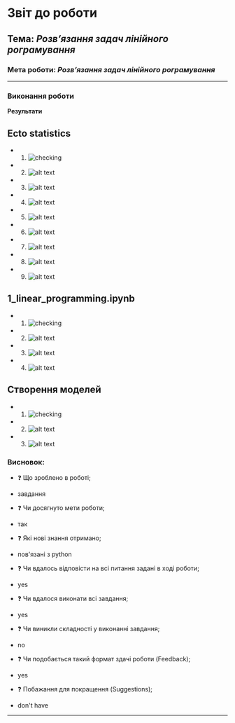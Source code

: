 # Звіт до роботи

## Тема: _Розвʼязання задач лінійного рограмування_

### Мета роботи: _Розвʼязання задач лінійного рограмування_

---

### Виконання роботи

**Результати**

## Ecto statistics

- 1.  ![checking](/workspaces/mat.met.DO/lab2/pictures/1.png)

- 2.  ![alt text](/workspaces/mat.met.DO/lab2/pictures/2.png)

- 3.  ![alt text](/workspaces/mat.met.DO/lab2/pictures/3.png)

- 4.  ![alt text](/workspaces/mat.met.DO/lab2/pictures/4.png)

- 5.  ![alt text](/workspaces/mat.met.DO/lab2/pictures/5.png)

- 6.  ![alt text](/workspaces/mat.met.DO/lab2/pictures/6.png)

- 7.  ![alt text](/workspaces/mat.met.DO/lab2/pictures/7.png)

- 8.  ![alt text](/workspaces/mat.met.DO/lab2/pictures/8.png)

- 9.  ![alt text](/workspaces/mat.met.DO/lab2/pictures/9.png)

## 1_linear_programming.ipynb


- 1.  ![checking](/workspaces/mat.met.DO/lab2/pictures/10.png)

- 2.  ![alt text](/workspaces/mat.met.DO/lab2/pictures/11.png)

- 3.  ![alt text](/workspaces/mat.met.DO/lab2/pictures/12.png)

- 4.  ![alt text](/workspaces/mat.met.DO/lab2/pictures/13.png)

## Створення моделей

- 1.  ![checking](/workspaces/mat.met.DO/lab2/pictures/14.png)

- 2.  ![alt text](/workspaces/mat.met.DO/lab2/pictures/15.png)

- 3.  ![alt text](/workspaces/mat.met.DO/lab2/pictures/16.png)

### Висновок:

- :question: Що зроблено в роботі;
* завдання
- :question: Чи досягнуто мети роботи;
* так
- :question: Які нові знання отримано;
* пов'язані з python
- :question: Чи вдалось відповісти на всі питання задані в ході роботи;
* yes
- :question: Чи вдалося виконати всі завдання;
* yes
- :question: Чи виникли складності у виконанні завдання;
* no
- :question: Чи подобається такий формат здачі роботи (Feedback);
* yes
- :question: Побажання для покращення (Suggestions);
* don't have

---
